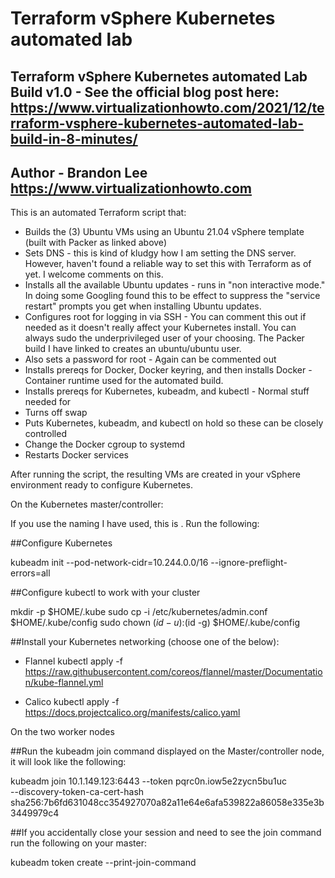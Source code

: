 # Terraform vSphere Kubernetes automated lab
## Terraform vSphere Kubernetes automated Lab Build v1.0 - See the official blog post here: https://www.virtualizationhowto.com/2021/12/terraform-vsphere-kubernetes-automated-lab-build-in-8-minutes/ 
## Author - Brandon Lee https://www.virtualizationhowto.com

This is an automated Terraform script that:

- Builds the (3) Ubuntu VMs using an Ubuntu 21.04 vSphere template (built with Packer as linked above)
- Sets DNS - this is kind of kludgy how I am setting the DNS server.  However, haven't found a reliable way to set this with Terraform as of yet.  I welcome comments on this.
- Installs all the available Ubuntu updates - runs in "non interactive mode."  In doing some Googling found this to be effect to suppress the "service restart" prompts you get when installing Ubuntu updates.
- Configures root for logging in via SSH - You can comment this out if needed as it doesn't really affect your Kubernetes install.  You can always sudo the underprivileged user of your choosing.  The Packer build I have linked to creates an ubuntu/ubuntu user.
- Also sets a password for root - Again can be commented out
- Installs prereqs for Docker, Docker keyring, and then installs Docker - Container runtime used for the automated build.
- Installs prereqs for Kubernetes, kubeadm, and kubectl - Normal stuff needed for 
- Turns off swap
- Puts Kubernetes, kubeadm, and kubectl on hold so these can be closely controlled
- Change the Docker cgroup to systemd
- Restarts Docker services

After running the script, the resulting VMs are created in your vSphere environment ready to configure Kubernetes.


On the Kubernetes master/controller:

If you use the naming I have used, this is .  Run the following:

##Configure Kubernetes

kubeadm init --pod-network-cidr=10.244.0.0/16 --ignore-preflight-errors=all

##Configure kubectl to work with your cluster

mkdir -p $HOME/.kube
sudo cp -i /etc/kubernetes/admin.conf $HOME/.kube/config
sudo chown $(id -u):$(id -g) $HOME/.kube/config

##Install your Kubernetes networking (choose one of the below):

- Flannel
  kubectl apply -f https://raw.githubusercontent.com/coreos/flannel/master/Documentation/kube-flannel.yml

- Calico
  kubectl apply -f https://docs.projectcalico.org/manifests/calico.yaml</code></pre>



On the two worker nodes

##Run the kubeadm join command displayed on the Master/controller node, it will look like the following:

kubeadm join 10.1.149.123:6443 --token pqrc0n.iow5e2zycn5bu1uc \
        --discovery-token-ca-cert-hash sha256:7b6fd631048cc354927070a82a11e64e6afa539822a86058e335e3b3449979c4

##If you accidentally close your session and need to see the join command run the following on your master:

kubeadm token create --print-join-command
